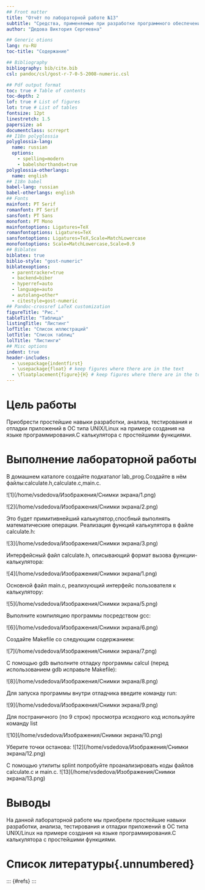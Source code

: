 ```yaml
---
## Front matter
title: "Отчёт по лабораторной работе №13"
subtitle: "Средства, применяемые при разработке программного обеспечения в ОС типа UNIX/Linux."
author: "Дедова Виктория Сергеевна"

## Generic otions
lang: ru-RU
toc-title: "Содержание"

## Bibliography
bibliography: bib/cite.bib
csl: pandoc/csl/gost-r-7-0-5-2008-numeric.csl

## Pdf output format
toc: true # Table of contents
toc-depth: 2
lof: true # List of figures
lot: true # List of tables
fontsize: 12pt
linestretch: 1.5
papersize: a4
documentclass: scrreprt
## I18n polyglossia
polyglossia-lang:
  name: russian
  options:
	- spelling=modern
	- babelshorthands=true
polyglossia-otherlangs:
  name: english
## I18n babel
babel-lang: russian
babel-otherlangs: english
## Fonts
mainfont: PT Serif
romanfont: PT Serif
sansfont: PT Sans
monofont: PT Mono
mainfontoptions: Ligatures=TeX
romanfontoptions: Ligatures=TeX
sansfontoptions: Ligatures=TeX,Scale=MatchLowercase
monofontoptions: Scale=MatchLowercase,Scale=0.9
## Biblatex
biblatex: true
biblio-style: "gost-numeric"
biblatexoptions:
  - parentracker=true
  - backend=biber
  - hyperref=auto
  - language=auto
  - autolang=other*
  - citestyle=gost-numeric
## Pandoc-crossref LaTeX customization
figureTitle: "Рис."
tableTitle: "Таблица"
listingTitle: "Листинг"
lofTitle: "Список иллюстраций"
lotTitle: "Список таблиц"
lolTitle: "Листинги"
## Misc options
indent: true
header-includes:
  - \usepackage{indentfirst}
  - \usepackage{float} # keep figures where there are in the text
  - \floatplacement{figure}{H} # keep figures where there are in the text
---
```


# Цель работы

Приобрести простейшие навыки разработки, анализа, тестирования и отладки приложений в ОС типа UNIX/Linux на примере создания на языке программирования.С калькулятора с простейшими функциями.

# Выполнение лабораторной работы

В домашнем каталоге создайте подкаталог lab_prog.Создайте в нём файлы:calculate.h,calculate.c,main.c.

![1](/home/vsdedova/Изображения/Снимки экрана/1.png)

![2](/home/vsdedova/Изображения/Снимки экрана/2.png) 

Это будет примитивнейший калькулятор,спосбный выполнять математические операции.
Реализация функций калькулятора в файле calculate.h:

![3](/home/vsdedova/Изображения/Снимки экрана/3.png) 

Интерфейсный файл calculate.h, описывающий формат вызова функции-калькулятора:

![4](/home/vsdedova/Изображения/Снимки экрана/1.png) 

Основной файл main.c, реализующий интерфейс пользователя к калькулятору:

![5](/home/vsdedova/Изображения/Снимки экрана/5.png) 

Выполните компиляцию программы посредством gcc:

![6](/home/vsdedova/Изображения/Снимки экрана/6.png) 

Создайте Makefile со следующим содержанием:

![7](/home/vsdedova/Изображения/Снимки экрана/7.png)

С помощью gdb выполните отладку программы calcul (перед использованием gdb исправьте Makefile):

![8](/home/vsdedova/Изображения/Снимки экрана/8.png)

Для запуска программы внутри отладчика введите команду run:

![9](/home/vsdedova/Изображения/Снимки экрана/9.png) 

Для постраничного (по 9 строк) просмотра исходного код используйте команду list

![10](/home/vsdedova/Изображения/Снимки экрана/10.png) 

Уберите точки останова:
![12](/home/vsdedova/Изображения/Снимки экрана/12.png) 

С помощью утилиты splint попробуйте проанализировать коды файлов calculate.c и main.c.
![13](/home/vsdedova/Изображения/Снимки экрана/13.png) 


# Выводы

На данной лабораторной работе мы приобрели простейшие навыки разработки, анализа, тестирования и отладки приложений в ОС типа UNIX/Linux на примере создания на языке программирования.С калькулятора с простейшими функциями.

# Список литературы{.unnumbered}

::: {#refs}
:::
